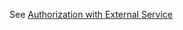 See [Authorization with External Service](https://learn.microsoft.com/en-us/aspnet/core/security/authorization/policies#exs)
